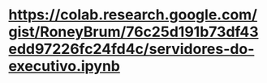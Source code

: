 # https://colab.research.google.com/gist/RoneyBrum/76c25d191b73df43edd97226fc24fd4c/servidores-do-executivo.ipynb
